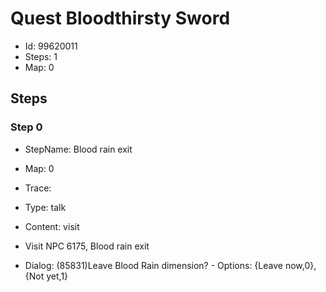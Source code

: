 # Quest Bloodthirsty Sword

- Id: 99620011
- Steps: 1
- Map: 0

## Steps

### Step 0
- StepName:  Blood rain exit
- Map:  0
- Trace:  
- Type:  talk
- Content:  visit
- Visit NPC 6175, Blood rain exit

- Dialog: (85831)Leave Blood Rain dimension? - Options: {Leave now,0},{Not yet,1}


